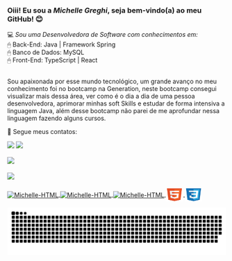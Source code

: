 ### Oiii! Eu sou a *Michelle Greghi*, seja bem-vindo(a) ao meu GitHub! 😊

💻 *Sou uma Desenvolvedora de Software com conhecimentos em:*<br>
🖱 Back-End: Java | Framework Spring <br>
🖱 Banco de Dados: MySQL <br>
🖱 Front-End: TypeScript | React <br><br>

Sou apaixonada por esse mundo tecnológico, um grande avanço no meu conhecimento foi no bootcamp na Generation, neste bootcamp consegui visualizar mais dessa área, ver como é o dia a dia de uma pessoa desenvolvedora, aprimorar minhas soft Skills e estudar de forma intensiva a linguagem Java, além desse bootcamp não parei de me aprofundar nessa linguagem fazendo alguns cursos.

📱 Segue meus contatos:<br>

 <div>
  <a href="mailto:michelle.neves23@gmail.com"><img src=	https://img.shields.io/badge/Gmail-D14836?style=for-the-badge&logo=gmail&logoColor=white></a>
    <a href="https://www.linkedin.com/in/michelle-neves-vom-stein-greghi-6a1058223" target="_blank"><img src="https://img.shields.io/badge/-LinkedIn-%230077B5?style=for-the-badge&logo=linkedin&logoColor=white" target="_blank"></a> 
 <br><br>
 </div>



<div>
  <a href="https://github.com/MichelleGreghi">
  <img height="180em" src="https://github-readme-stats.vercel.app/api?username=MichelleGreghi&show_icons=true&theme=synthwave&include_all_commits=true&count_private=true"/><br><br>
  <img height="180em" src="https://github-readme-stats.vercel.app/api/top-langs/?username=MichelleGreghi&layout=compact&langs_count=7&theme=synthwave"/>
</div>

  
<div style="display: inline_block"><br>
 
 <img align="center" alt="Michelle-HTML" height="30" width="40" src="https://cdn.jsdelivr.net/gh/devicons/devicon/icons/java/java-original-wordmark.svg" />  
  <img align="center" alt="Michelle-HTML" height="30" width="40" 
src="https://cdn.jsdelivr.net/gh/devicons/devicon/icons/spring/spring-original-wordmark.svg" />
  <img align="center" alt="Michelle-HTML" height="30" width="40" 
src="https://cdn.jsdelivr.net/gh/devicons/devicon/icons/mysql/mysql-original-wordmark.svg" />    
 <img align="center" alt="Michelle-HTML" height="30" width="40" src="https://raw.githubusercontent.com/devicons/devicon/master/icons/html5/html5-original.svg">
  <img align="center" alt="Michelle-CSS" height="30" width="40" src="https://raw.githubusercontent.com/devicons/devicon/master/icons/css3/css3-original.svg">
 </div>
 
 ![Snake animation](https://github.com/MichelleGreghi/MichelleGreghi/blob/output/github-contribution-grid-snake.svg)
